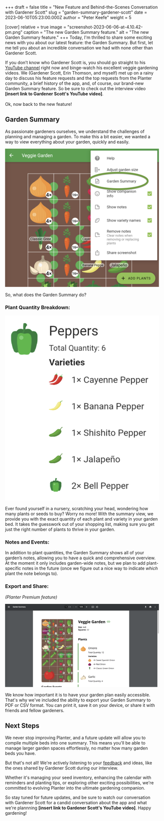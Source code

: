 +++
draft = false
title = "New Feature and Behind-the-Scenes Conversation with Gardener Scott"
slug = "garden-summary-gardener-scott"
date = 2023-06-10T05:23:00.000Z
author = "Peter Keefe"
weight = 5

[cover]
relative = true
image = "screenshot-2023-06-06-at-4.10.42-pm.png"
caption = "The new Garden Summary feature."
alt = "The new Garden Summary feature."
+++
Today, I'm thrilled to share some exciting news with you about our latest feature: the Garden Summary. But first, let me tell you about an incredible conversation we had with none other than Gardener Scott. 

If you don’t know who Gardener Scott is, you should go straight to his [YouTube channel](https://www.youtube.com/@GardenerScott) right now and binge-watch his excellent veggie gardening videos. We (Gardener Scott, Erin Thomson, and myself) met up on a rainy day to discuss his feature requests and the top requests from the Planter community, a brief history of the app, and, of course, our brand-new Garden Summary feature. So be sure to check out the interview video **\[insert link to Gardener Scott's YouTube video]**.\
\
Ok, now back to the new feature!

## Garden Summary

As passionate gardeners ourselves, we understand the challenges of planning and managing a garden. To make this a bit easier, we wanted a way to view everything about your garden, quickly and easily.

![Screenshot showing how to access the Garden Summary view.](screenshot-2023-06-06-at-4.09.15-pm.png "You can find the new Garden Summary by tapping the ⋮ symbol while viewing any garden.")

So, what does the Garden Summary do? 

### Plant Quantity Breakdown:

![Screenshot of the Garden Summary plant quantity view.](screenshot-2023-06-06-at-4.10.59-pm.png "The Garden Summary shows exactly how many of each plant you've got in a bed, and breaks it down by variety.")

Ever found yourself in a nursery, scratching your head, wondering how many plants or seeds to buy? Worry no more! With the summary view, we provide you with the exact quantity of each plant and variety in your garden bed. It takes the guesswork out of your shopping list, making sure you get just the right number of plants to thrive in your garden.

### Notes and Events:

In addition to plant quantities, the Garden Summary shows all of your garden’s notes, allowing you to have a quick and comprehensive overview. At the moment it only includes garden-wide notes, but we plan to add plant-specific notes in the future (once we figure out a nice way to indicate *which* plant the note belongs to).

### Export and Share:

*(Planter Premium feature)*

![The downloaded Garden Summary PDF.](screenshot-2023-06-06-at-4.57.38-pm.png "Sometimes you just need your plan on physical paper, and that's okay 🖨️.")

We know how important it is to have your garden plan easily accessible. That's why we've included the ability to export your Garden Summary to PDF or CSV format. You can print it, save it on your device, or share it with friends and fellow gardeners. 

## Next Steps

We never stop improving Planter, and a future update will allow you to compile multiple beds into one summary. This means you'll be able to manage larger garden spaces effortlessly, no matter how many garden beds you have.

But that's not all! We're actively listening to your [feedback](https://planter.garden/requests) and ideas, like the ones shared by Gardener Scott during our interview.

Whether it's managing your seed inventory, enhancing the calendar with reminders and planting tips, or exploring other exciting possibilities, we're committed to evolving Planter into the ultimate gardening companion. 

So stay tuned for future updates, and be sure to watch our conversation with Gardener Scott for a candid conversation about the app and what we're plannning **\[insert link to Gardener Scott's YouTube video]**. Happy gardening!